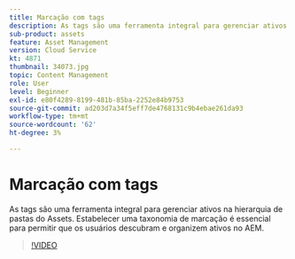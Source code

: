 ```yaml
---
title: Marcação com tags
description: As tags são uma ferramenta integral para gerenciar ativos na hierarquia de pastas do Assets. Estabelecer uma taxonomia de marcação é essencial para permitir que os usuários descubram e organizem ativos no AEM.
sub-product: assets
feature: Asset Management
version: Cloud Service
kt: 4871
thumbnail: 34073.jpg
topic: Content Management
role: User
level: Beginner
exl-id: e80f4289-8199-481b-85ba-2252e84b9753
source-git-commit: ad203d7a34f5eff7de4768131c9b4ebae261da93
workflow-type: tm+mt
source-wordcount: '62'
ht-degree: 3%

---
```


# Marcação com tags

As tags são uma ferramenta integral para gerenciar ativos na hierarquia de pastas do Assets. Estabelecer uma taxonomia de marcação é essencial para permitir que os usuários descubram e organizem ativos no AEM.

>[!VIDEO](https://video.tv.adobe.com/v/34073/?quality=12&learn=on&hidetitle=true)
